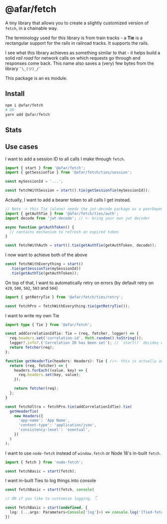 # @afar/fetch

A tiny library that allows you to create a slightly customized version of `fetch`, in a chainable way.

The terminology used for this library is from train tracks - a **Tie** is a rectangular support for the rails in railroad tracks. It supports the rails.

I see what this library achieves as something similar to that - it helps build a solid _rail road_ for network calls on which requests go through and responses come back. This name also saves a (very) few bytes from the library `¯\_(ツ)_/¯`

This package is an es module.

## Install

```sh
npm i @afar/fetch
# OR
yarn add @afar/fetch
```

## Stats

## Use cases

I want to add a session ID to all calls I make through `fetch`.

```ts
import { start } from '@afar/fetch';
import { getSessionTie } from '@afar/fetch/ties/session';

const mySessionId = '...';

const fetchWithSession = start().tie(getSessionTie(mySessionId));
```

Actually, I want to add a bearer token to all calls I get instead.

```ts
// Note -> this Tie (alone) needs the jwt-decode package as a peerDependency.
import { getAuthTie } from '@afar/fetch/ties/auth';
import decode from 'jwt-decode'; // <- bring your own jwt decoder

async function getAuthToken() {
  // contains mechanism to refresh an expired token
}

const fetchWithAuth = start().tie(getAuthTie(getAuthToken, decode));
```

I now want to achieve both of the above

```ts
const fetchWithEverything = start()
  .tie(getSessionTie(mySessionId))
  .tie(getAuthTie(getAuthToken));
```

On top of that, I want to automatically retry on errors (by default retry on `429`, `500`, `502`, `503` and `504`)

```ts
import { getRetryTie } from '@afar/fetch/ties/retry';

const fetchPro = fetchWithEverything.tie(getRetryTie());
```

I want to write my own Tie

```ts
import type { Tie } from '@afar/fetch';

const addCorrelationIdTie: Tie = (req, fetcher, logger) => {
  req.headers.set('correlation-id', Math.random().toString());
  logger?.info?.('Correlation ID has been set'); // `start()` decides what `logger` will be.
  return fetcher(req);
};

function getHeaderTie(headers: Headers): Tie { //<- this is actually available at '@afar/fetch/ties/headers'
  return (req, fetcher) => {
    headers.forEach((value, key) => {
      req.headers.set(key, value);
    });

    return fetcher(req);
  };
}

const fetchUltra = fetchPro.tie(addCorrelationIdTie).tie(
  getHeaderTie(
    new Headers({
      'app-name': 'App Name',
      'content-type': 'application/json',
      'consistency-level': 'eventual',
    })
  )
);
```

I want to use `node-fetch` instead of `window.fetch` or Node 18's in-built `fetch`.

```ts
import { fetch } from 'node-fetch';

const fetchBasic = start(fetch);
```

I want in-built Ties to log things into console

```ts
const fetchBasic = start(fetch, console)

// OR if you like to customize logging, 👇

const fetchBasic = start(undefined, {
  log: (...args: Parameters<Console['log']>) => console.log('[Tied-fetch]', ...args);
})
```
